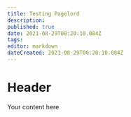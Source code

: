 ```yaml
---
title: Testing Pagelord
description: 
published: true
date: 2021-08-29T00:20:10.084Z
tags: 
editor: markdown
dateCreated: 2021-08-29T00:20:10.084Z
---
```


# Header
Your content here